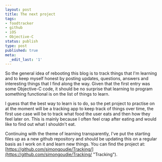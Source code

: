 ```yaml
---
layout: post
title: The next project
tags:
- foodtracker
- github
- iOS
- Objective-C
status: publish
type: post
published: true
meta:
  _edit_last: '1'
---
```

So the general idea of rebooting this blog is to track things that I'm learning and to keep myself honest by posting updates, questions, answers and interesting things that I find along the way. Given that the first entry was some Objective-C code, it should be no surprise that learning to program something functional is on the list of things to learn.

I guess that the best way to learn is to do, so the pet project to practise on at the moment will be a tracking app to keep track of things over time, the first use case will be to track what food the user eats and then how they feel later on. This is mainly because I often feel crap after eating and would like to find out what I shouldn't eat.

Continuing with the theme of learning transparently, I've put the starting files up as a new github repository and should be updating this on a regular basis as I work on it and learn new things. You can find the project at: [https://github.com/simongoudie/Tracking/](https://github.com/simongoudie/Tracking/ "Tracking").
